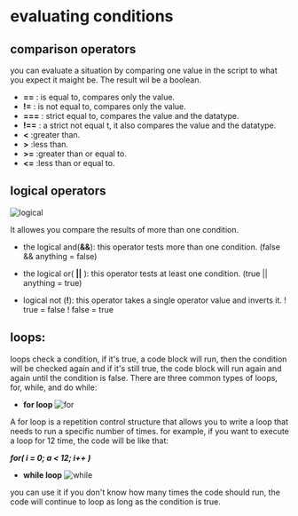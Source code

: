 # evaluating conditions

## comparison operators
you can evaluate a situation by comparing one value in the script to what you expect it maight be. The result wil be a boolean.

 * **==** : is equal to, compares only the value.
 * **!=** : is not equal to, compares only the value.
 * **===** : strict equal to, compares the value and the datatype.
 * **!==** : a strict not equal t, it also compares the value and the datatype.
 * **<** :greater than.
 * **>** :less than.
 * **>=** :greater than or equal to.
 * **<=** :less than or equal to.


## logical operators

![logical](https://miro.medium.com/max/480/1*YKB4AzklPRAbvYtDkZEkYQ.png)

It allowes you compare the results of more than one condition.

* the logical and(**&&**):
this operator tests more than one condition.
(false && anything = false)

* the logical or( **||** ):
this operator  tests at least one condition.
(true || anything = true)

* logical not (**!**):
this operator takes a single operator value and inverts it. 
! true = false
! false = true

## loops: 

loops check a condition, if it's true, a code block will run, then the condition will be checked again and if it's still true, the code block will run again and again until the condition is false. There are three common types of loops, for, while, and do while:

* **for loop**
![for](https://www.tutorialspoint.com/cprogramming/images/cpp_for_loop.jpg)

A for loop is a repetition control structure that allows you to write a loop that needs to run a specific number of times. for example, if you want to execute a loop for 12 time, the code will be like that:

***for( i = 0; a < 12; i++ )***


* **while loop**
![while](https://upload.wikimedia.org/wikipedia/commons/thumb/4/43/While-loop-diagram.svg/220px-While-loop-diagram.svg.png)

you can use it if you don't know how many times the code should run, the code will continue to loop as long as the condition is true.






